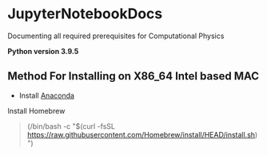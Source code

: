 # JupyterNotebookDocs
Documenting all required prerequisites for Computational Physics

 **Python version 3.9.5**

## Method For Installing on X86_64 Intel based MAC
* Install [Anaconda](https://www.anaconda.com/products/individual) 

Install Homebrew
>(/bin/bash -c "$(curl -fsSL https://raw.githubusercontent.com/Homebrew/install/HEAD/install.sh)")